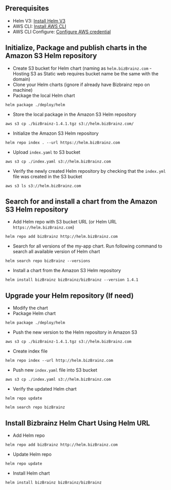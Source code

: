## Prerequisites

- Helm V3: [Install Helm V3](https://helm.sh/docs/intro/install/)
- AWS CLI: [Install AWS CLI](https://docs.aws.amazon.com/cli/latest/userguide/getting-started-install.html)
- AWS CLI Configure: [Configure AWS credential](https://docs.aws.amazon.com/cli/latest/userguide/cli-configure-quickstart.html) 

## Initialize, Package and publish charts in the Amazon S3 Helm repository

* Create S3 bucket for Helm chart (naming as `helm.bizBrainz.com` \- Hosting S3 as Static web requires bucket name be the same with the domain\)
* Clone your Helm charts (ignore if already have Bizbrainz repo on machine)
* Package the local Helm chart

```
helm package ./deploy/helm
```

* Store the local package in the Amazon S3 Helm repository

```
aws s3 cp ./bizBrainz-1.4.1.tgz s3://helm.bizBrainz.com/
```

* Initialize the Amazon S3 Helm repository

```
helm repo index . --url https://helm.bizBrainz.com
```

* Upload `index.yaml` to S3 bucket

```
aws s3 cp ./index.yaml s3://helm.bizBrainz.com
```

* Verify the newly created Helm repository by checking that the `index.yml` file was created in the S3 bucket

```
aws s3 ls s3://helm.bizBrainz.com
```

## Search for and install a chart from the Amazon S3 Helm repository

* Add Helm repo with S3 bucket URL (or Helm URL `https://helm.bizBrainz.com`)

```
helm repo add bizBrainz http://helm.bizBrainz.com
```

* Search for all versions of the my-app chart. Run following command to search all available version of Helm chart

```
helm search repo bizBrainz --versions 
```

* Install a chart from the Amazon S3 Helm repository

```
helm install bizBrainz bizBrainz/bizBrainz --version 1.4.1
```

## Upgrade your Helm repository (If need)

* Modify the chart
* Package Helm chart

```
helm package ./deploy/helm
```

* Push the new version to the Helm repository in Amazon S3

```
aws s3 cp ./bizBrainz-1.4.1.tgz s3://helm.bizBrainz.com
```

* Create index file

```
helm repo index --url http://helm.bizBrainz.com
```

* Push new `index.yaml` file into S3 bucket

```
aws s3 cp ./index.yaml s3://helm.bizBrainz.com
```

* Verify the updated Helm chart

```
helm repo update

helm search repo bizBrainz
```



## Install Bizbrainz Helm Chart Using Helm URL

* Add Helm repo

```
helm repo add bizBrainz http://helm.bizBrainz.com
```

* Update Helm repo

```
helm repo update
```

* Install Helm chart

```
helm install bizBrainz bizBrainz/bizBrainz
```
